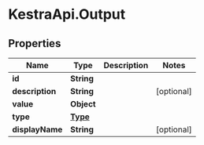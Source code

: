 # KestraApi.Output

## Properties

Name | Type | Description | Notes
------------ | ------------- | ------------- | -------------
**id** | **String** |  | 
**description** | **String** |  | [optional] 
**value** | **Object** |  | 
**type** | [**Type**](Type.md) |  | 
**displayName** | **String** |  | [optional] 


